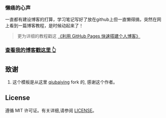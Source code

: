 ### 懒癌的心声

一直都有建设博客的打算，学习笔记写好了放在github上但一直懒得搞，突然在网上看到一篇博客教程，是时候动起来了！

>  更为详细的教程戳这 [《利用 GitHub Pages 快速搭建个人博客》](http://www.jianshu.com/p/e68fba58f75c) 

### [查看我的博客戳这里 👆](https://qyblog.github.io)

## 致谢

1. 这个模板是从这里 [qiubaiying](https://github.com/qiubaiying/qiubaiying.github.io) fork 的, 感谢这个作者。 

## License

遵循 MIT 许可证。有关详细,请参阅 [LICENSE](https://github.com/chuyueZhang/chuyueZhang.github.io/blob/master/LICENSE)。

